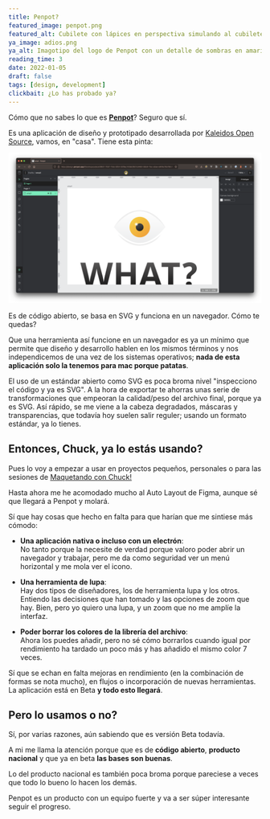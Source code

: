 ```yaml
---
title: Penpot?
featured_image: penpot.png
featured_alt: Cubilete con lápices en perspectiva simulando al cubilete del logo de la aplicación. Todo en blancos, negros, grises y con un fondo amarillo.
ya_image: adios.png 
ya_alt: Imagotipo del logo de Penpot con un detalle de sombras en amarillos anaranjados.
reading_time: 3
date: 2022-01-05
draft: false
tags: [design, development]
clickbait: ¿Lo has probado ya?
---
```


Cómo que no sabes lo que es [**Penpot**](https://penpot.app/)? Seguro que sí.

Es una aplicación de diseño y prototipado desarrollada por [Kaleidos Open Source](https://kaleidos.net/), vamos, en "casa". Tiene esta pinta:

![Interfaz en el navegador](img/browser.png)

Es de código abierto, se basa en SVG y funciona en un navegador. Cómo te quedas?

Que una herramienta así funcione en un navegador es ya un mínimo que permite que diseño y desarrollo hablen en los mismos términos y nos independicemos de una vez de los sistemas operativos; **nada de esta aplicación solo la tenemos para mac porque patatas**.

El uso de un estándar abierto como SVG es poca broma nivel "inspecciono el código y ya es SVG". A la hora de exportar te ahorras unas serie de transformaciones que empeoran la calidad/peso del archivo final, porque ya es SVG.
Así rápido, se me viene a la cabeza degradados, máscaras y transparencias, que todavía hoy suelen salir reguler; usando un formato estándar, ya lo tienes.

## Entonces, Chuck, ya lo estás usando?

Pues lo voy a empezar a usar en proyectos pequeños, personales o para las sesiones de [Maquetando con Chuck!](https://spacenomads.com/maquetando-con-chuck)

Hasta ahora me he acomodado mucho al Auto Layout de Figma, aunque sé que llegará a Penpot y molará.

Sí que hay cosas que hecho en falta para que harían que me sintiese más cómodo:

- **Una aplicación nativa o incluso con un electrón**:  
  No tanto porque la necesite de verdad porque valoro poder abrir un navegador y trabajar, pero me da como seguridad ver un menú horizontal y me mola ver el icono.

- **Una herramienta de lupa**:  
  Hay dos tipos de diseñadores, los de herramienta lupa y los otros. Entiendo las decisiones que han tomado y las opciones de zoom que hay. Bien, pero yo quiero una lupa, y un zoom que no me amplíe la interfaz.

- **Poder borrar los colores de la librería del archivo**:  
  Ahora los puedes añadir, pero no sé cómo borrarlos cuando igual por rendimiento ha tardado un poco más y has añadido el mismo color 7 veces.

Sí que se echan en falta mejoras en rendimiento (en la combinación de formas se nota mucho), en flujos o incorporación de nuevas herramientas. La aplicación está en Beta **y todo esto llegará**.

## Pero lo usamos o no?

Sí, por varias razones, aún sabiendo que es versión Beta todavía.

A mi me llama la atención porque que es de **código abierto**, **producto nacional** y que ya en beta **las bases son buenas**.

Lo del producto nacional es también poca broma porque pareciese a veces que todo lo bueno lo hacen los demás.

Penpot es un producto con un equipo fuerte y va a ser súper interesante seguir el progreso.